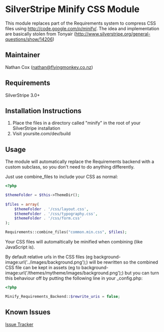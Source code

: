 SilverStripe Minify CSS Module
=============

This module replaces part of the Requirements system to compress CSS files using http://code.google.com/p/minify/.
The idea and implementation are basically stolen from Tonyair (http://www.silverstripe.org/general-questions/show/14206)


Maintainer
-------------

Nathan Cox (<nathan@flyingmonkey.co.nz>)

Requirements
---------------

SilverStripe 3.0+

Installation Instructions
-------------------------

1. Place the files in a directory called "minify" in the root of your SilverStripe installation
2. Visit yoursite.com/dev/build


Usage
-----

The module will automatically replace the Requirements backend with a custom subclass, so you don't need to do anything differently.

Just use combine_files to include your CSS as normal:

```php
<?php

$themeFolder = $this->ThemeDir();
     
$files = array(
	$themeFolder . '/css/layout.css',
	$themeFolder . '/css/typography.css',
	$themeFolder . '/css/form.css'
);

Requirements::combine_files("common.min.css", $files);

```

Your CSS files will automaltically be minified when combining (like JavaScript is).

By default relative urls in the CSS files (eg background-image:url('../images/background.png');) will be rewritten so the combined CSS file can be kept in assets (eg to background-image:url('/themes/mytheme/images/background.png');) but you can turn this behaviour off by putting the following line in your _config.php:

```php
<?php

Minify_Requirements_Backend::$rewrite_uris = false;

```

Known Issues
------------

[Issue Tracker](https://github.com/nathancox/silverstripe-minify/issues)